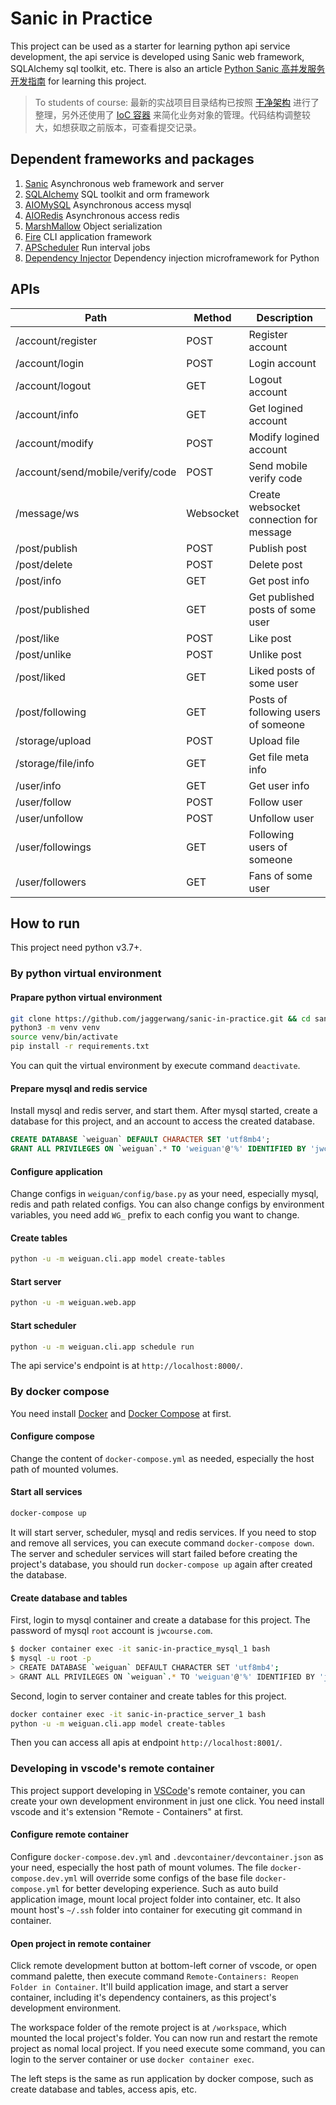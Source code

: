 # Sanic in Practice

This project can be used as a starter for learning python api service development, the api service is developed using Sanic web framework, SQLAlchemy sql toolkit, etc. There is also an article [Python Sanic 高并发服务开发指南](https://blog.jaggerwang.net/python-sanic-high-concurrency-service-develop-tour/) for learning this project.

> To students of course: 最新的实战项目目录结构已按照 [干净架构](https://blog.jaggerwang.net/clean-architecture-in-practice/) 进行了整理，另外还使用了 [IoC 容器](https://blog.jaggerwang.net/simplify-business-objects-management-by-ioc-container/) 来简化业务对象的管理。代码结构调整较大，如想获取之前版本，可查看提交记录。

## Dependent frameworks and packages

1. [Sanic](https://github.com/huge-success/sanic) Asynchronous web framework and server
1. [SQLAlchemy](https://github.com/sqlalchemy/sqlalchemy) SQL toolkit and orm framework
1. [AIOMySQL](https://github.com/aio-libs/aiomysql) Asynchronous access mysql
1. [AIORedis](https://github.com/aio-libs/aioredis) Asynchronous access redis
1. [MarshMallow](https://github.com/marshmallow-code/marshmallow/) Object serialization
1. [Fire](https://github.com/google/python-fire) CLI application framework
1. [APScheduler](https://github.com/agronholm/apscheduler) Run interval jobs
1. [Dependency Injector](https://github.com/ets-labs/python-dependency-injector) Dependency injection microframework for Python

## APIs

| Path  | Method | Description |
| ------------- | ------------- | ------------- |
| /account/register | POST | Register account |
| /account/login | POST | Login account |
| /account/logout | GET | Logout account |
| /account/info | GET | Get logined account |
| /account/modify | POST | Modify logined account |
| /account/send/mobile/verify/code | POST | Send mobile verify code |
| /message/ws | Websocket | Create websocket connection for message |
| /post/publish | POST | Publish post |
| /post/delete | POST | Delete post |
| /post/info | GET | Get post info |
| /post/published | GET | Get published posts of some user |
| /post/like | POST | Like post |
| /post/unlike | POST | Unlike post |
| /post/liked | GET | Liked posts of some user |
| /post/following | GET | Posts of following users of someone |
| /storage/upload | POST | Upload file |
| /storage/file/info | GET | Get file meta info |
| /user/info | GET | Get user info |
| /user/follow | POST | Follow user |
| /user/unfollow | POST | Unfollow user |
| /user/followings | GET | Following users of someone |
| /user/followers | GET | Fans of some user |

## How to run

This project need python v3.7+.

### By python virtual environment

#### Prapare python virtual environment

```bash
git clone https://github.com/jaggerwang/sanic-in-practice.git && cd sanic-in-practice
python3 -m venv venv
source venv/bin/activate
pip install -r requirements.txt
```

You can quit the virtual environment by execute command `deactivate`.

#### Prepare mysql and redis service

Install mysql and redis server, and start them. After mysql started, create a database for this project, and an account to access the created database.

```sql
CREATE DATABASE `weiguan` DEFAULT CHARACTER SET 'utf8mb4';
GRANT ALL PRIVILEGES ON `weiguan`.* TO 'weiguan'@'%' IDENTIFIED BY 'jwcourse.com';
```

#### Configure application

Change configs in `weiguan/config/base.py` as your need, especially mysql, redis and path related configs. You can also change configs by environment variables, you need add `WG_` prefix to each config you want to change.

#### Create tables

```bash
python -u -m weiguan.cli.app model create-tables
```

#### Start server

```bash
python -u -m weiguan.web.app
```

#### Start scheduler

```bash
python -u -m weiguan.cli.app schedule run
```

The api service's endpoint is at `http://localhost:8000/`.

### By docker compose

You need install [Docker](https://www.docker.com/) and [Docker Compose](https://docs.docker.com/compose/) at first.

#### Configure compose

Change the content of `docker-compose.yml` as needed, especially the host path of mounted volumes.

#### Start all services

```bash
docker-compose up
```

It will start server, scheduler, mysql and redis services. If you need to stop and remove all services, you can execute command `docker-compose down`. The server and scheduler services will start failed before creating the project's database, you should run `docker-compose up` again after created the database.

#### Create database and tables

First, login to mysql container and create a database for this project. The password of mysql `root` account is `jwcourse.com`.

```bash
$ docker container exec -it sanic-in-practice_mysql_1 bash
$ mysql -u root -p
> CREATE DATABASE `weiguan` DEFAULT CHARACTER SET 'utf8mb4';
> GRANT ALL PRIVILEGES ON `weiguan`.* TO 'weiguan'@'%' IDENTIFIED BY 'jwcourse.com';
```

Second, login to server container and create tables for this project.

```bash
docker container exec -it sanic-in-practice_server_1 bash
python -u -m weiguan.cli.app model create-tables
```

Then you can access all apis at endpoint `http://localhost:8001/`.

### Developing in vscode's remote container

This project support developing in [VSCode](https://code.visualstudio.com/)'s remote container, you can create your own development environment in just one click. You need install vscode and it's extension "Remote - Containers" at first.

#### Configure remote container

Configure `docker-compose.dev.yml` and `.devcontainer/devcontainer.json` as your need, especially the host path of mount volumes. The file `docker-compose.dev.yml` will override some configs of the base file `docker-compose.yml` for better developing experience. Such as auto build application image, mount local project folder into container, etc. It also mount host's `~/.ssh` folder into container for executing git command in container.

#### Open project in remote container

Click remote development button at bottom-left corner of vscode, or open command palette, then execute command `Remote-Containers: Reopen Folder in Container`. It'll build application image, and start a server container, including it's dependency containers, as this project's development environment.

The workspace folder of the remote project is at `/workspace`, which mounted the local project's folder. You can now run and restart the remote project as nomal local project. If you need execute some command, you can login to the server container or use `docker container exec`.

The left steps is the same as run application by docker compose, such as create database and tables, access apis, etc.
